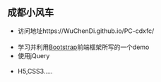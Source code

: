 <h2>成都小风车</h2>

<ul>
  
  <li>访问地址https://WuChenDi.github.io/PC-cdxfc/</li>
  <li>学习并利用<a href="http://getbootstrap.com/">Bootstrap<a/>前端框架所写的一个demo</li>
  <li>使用jQuery</li>
  <li>H5,CSS3.....</li>
</ul>
